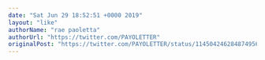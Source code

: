 ```yaml
---
date: "Sat Jun 29 18:52:51 +0000 2019"
layout: "like"
authorName: "rae paoletta"
authorUrl: "https://twitter.com/PAYOLETTER"
originalPost: "https://twitter.com/PAYOLETTER/status/1145042462848749568"
---
```

